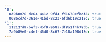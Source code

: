 ```yaml
---
'0':
  0d0b8076-de64-441c-9fd4-fd1678cfbaf3: true
  0686cd7d-361e-41bd-8c23-6fd6b19c218c: true
'1':
  112127d9-bef3-4bf9-958a-df8a2f4b78bb: true
  7a9b89e0-c4ef-46d0-8c67-7e18a198d18d: true
---
```

